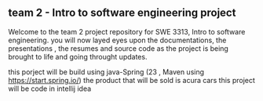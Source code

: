 ## team 2 - Intro to software engineering project 

Welcome to the team 2 project repository for SWE 3313, Intro to software engineering. you will now layed eyes upon the documentations, the presentations , the resumes and source code as the project is being brought to life and going throught updates. 


this porject will be build using java-Spring (23 , Maven using https://start.spring.io/) 
the product that will be sold is acura cars 
this project will be code in intellij idea 
